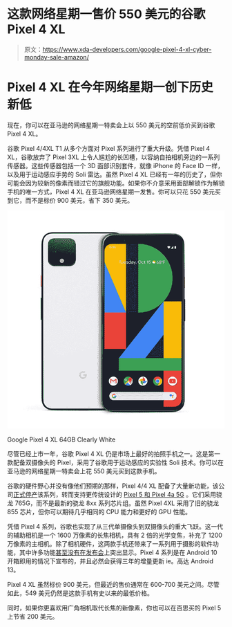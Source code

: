 # 这款网络星期一售价 550 美元的谷歌 Pixel 4 XL

> 原文：<https://www.xda-developers.com/google-pixel-4-xl-cyber-monday-sale-amazon/>

# Pixel 4 XL 在今年网络星期一创下历史新低

现在，你可以在亚马逊的网络星期一特卖会上以 550 美元的空前低价买到谷歌 Pixel 4 XL。

谷歌 Pixel 4/4XL T1 从多个方面对 Pixel 系列进行了重大升级。凭借 Pixel 4 XL，谷歌放弃了 Pixel 3XL 上令人尴尬的长凹槽，以容纳自拍相机旁边的一系列传感器。这些传感器包括一个 3D 面部识别套件，就像 iPhone 的 Face ID 一样，以及用于运动感应手势的 Soli 雷达。虽然 Pixel 4 XL 已经有一年的历史了，但你可能会因为较新的像素而错过它的旗舰功能。如果你不介意采用面部解锁作为解锁手机的唯一方式，Pixel 4 XL 在亚马逊网络星期一发售。你可以只花 550 美元买到它，而不是标价 900 美元，省下 350 美元。

 <picture>![Despite being a year old, the Google Pixel 4 XL is among the best camera phones on the market. It is the first Pixel with dual cameras and features Google's experimental Soli technology for motion sensing. You can buy the phone for just $550 at the Cyber Monday sale on Amazon.](img/a48b286737ecda78ad3018294188fcc4.png)</picture> 

Google Pixel 4 XL 64GB Clearly White

尽管已经上市一年，谷歌 Pixel 4 XL 仍是市场上最好的拍照手机之一。这是第一款配备双摄像头的 Pixel，采用了谷歌用于运动感应的实验性 Soli 技术。你可以在亚马逊的网络星期一特卖会上花 550 美元买到这款手机。

谷歌的硬件野心并没有像他们预期的那样，Pixel 4/4 XL 配备了大量新功能，该公司[正式停产](https://www.xda-developers.com/google-pixel-4-discontinued/)该系列，转而支持更传统设计的 [Pixel 5 和 Pixel 4a 5G](https://www.xda-developers.com/google-pixel-4a-5g-pixel-5-qualcomm-snapdragon-765g-launched/) 。它们采用骁龙 765G，而不是最新的骁龙 8xx 系列芯片组。虽然 Pixel 4XL 采用了旧的骁龙 855 芯片，但你可以期待几乎相同的 CPU 能力和更好的 GPU 性能。

凭借 Pixel 4 系列，谷歌也实现了从三代单摄像头到双摄像头的重大飞跃。这一代的辅助相机是一个 1600 万像素的长焦相机，具有 2 倍的光学变焦，补充了 1200 万像素的主相机。除了相机硬件，这两款手机还带来了一系列用于摄影的软件功能，其中许多功能[甚至没有在发布会](https://www.xda-developers.com/google-pixel-4-what-you-missed/)上突出显示。Pixel 4 系列是在 Android 10 开箱即用的情况下宣布的，并且必然会获得三年的增量更新 ie。高达 Android 13。

Pixel 4 XL 虽然标价 900 美元，但最近的售价通常在 600-700 美元之间。尽管如此，549 美元仍然是这款手机有史以来的最低价格。

同时，如果你更喜欢用广角相机取代长焦的新像素，你也可以在百思买的 Pixel 5 上节省 200 美元。